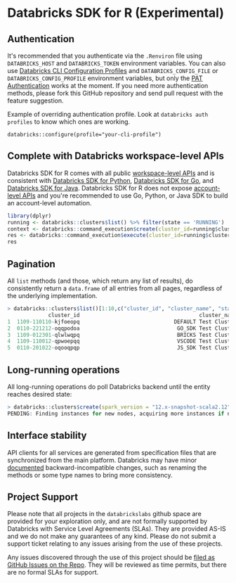 # Databricks SDK for R (Experimental)

## Authentication

It's recommended that you authenticate via the `.Renviron` file using `DATABRICKS_HOST` and `DATABRICKS_TOKEN` environment variables. You can also use [Databricks CLI Configuration Profiles](https://docs.databricks.com/dev-tools/auth.html#databricks-configuration-profiles) and `DATABRICKS_CONFIG_FILE` or `DATABRICKS_CONFIG_PROFILE` environment variables, but only the [PAT Authentication](https://docs.databricks.com/dev-tools/auth.html#databricks-personal-access-token-authentication) works at the moment. If you need more authentication methods, please fork this GitHub repository and send pull request with the feature suggestion.

Example of overriding authentication profile. Look at `databricks auth profiles` to know which ones are working.
```
databricks::configure(profile="your-cli-profile")
```

## Complete with Databricks workspace-level APIs

Databricks SDK for R comes with all public [workspace-level APIs](https://docs.databricks.com/api/workspace/introduction) and is consistent with [Databricks SDK for Python](https://github.com/databricks/databricks-sdk-py), [Databricks SDK for Go](https://github.com/databricks/databricks-sdk-go), and [Databricks SDK for Java](https://github.com/databricks/databricks-sdk-java). Databricks SDK for R does not expose [account-level APIs](https://docs.databricks.com/api/account/introduction) and you're recommended to use Go, Python, or Java SDK to build an account-level automation.

```r
library(dplyr)
running <- databricks::clusters$list() %>% filter(state == 'RUNNING')
context <- databricks::command_execution$create(cluster_id=running$cluster_id, language='python')
res <- databricks::command_execution$execute(cluster_id=running$cluster_id, context_id=context$id, language='sql', command='show tables')
res
```

## Pagination

All `list` methods (and those, which return any list of results), do consistently return a `data.frame` of all entries from all pages, regardless of the underlying implementation.

```r
> databricks::clusters$list()[1:10,c("cluster_id", "cluster_name", "state")]
             cluster_id                                      cluster_name      state
1  1109-110110-kjfoeopq                              DEFAULT Test Cluster TERMINATED
2  0110-221212-oqqpodoa                               GO_SDK Test Cluster TERMINATED
3  1109-012301-qlwlwqpq                               BRICKS Test Cluster TERMINATED
4  1109-110012-qpwoepqq                               VSCODE Test Cluster TERMINATED
5  0110-201022-oqooqpqp                               JS_SDK Test Cluster TERMINATED
```

## Long-running operations

All long-running operations do poll Databricks backend until the entity reaches desired state:

```r
> databricks::clusters$create(spark_version = "12.x-snapshot-scala2.12", cluster_name = "r-sdk-cluster", num_workers = 1, autotermination_minutes=20, node_type_id="i3.xlarge")
PENDING: Finding instances for new nodes, acquiring more instances if necessary
```

## Interface stability

API clients for all services are generated from specification files that are synchronized from the main platform. Databricks may have minor [documented](https://github.com/databricks/databricks-sdk-go/blob/main/CHANGELOG.md) backward-incompatible changes, such as renaming the methods or some type names to bring more consistency. 

## Project Support

Please note that all projects in the `databrickslabs` github space are provided for your exploration only, and are not formally supported by Databricks with Service Level Agreements (SLAs). They are provided AS-IS and we do not make any guarantees of any kind. Please do not submit a support ticket relating to any issues arising from the use of these projects.

Any issues discovered through the use of this project should be [filed as GitHub Issues on the Repo](https://github.com/databrickslabs/databricks-sdk-r/issues). They will be reviewed as time permits, but there are no formal SLAs for support.